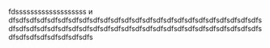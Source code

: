 fdsssssssssssssssssss
и
dfsdfsdfsdfsdfsdfsdfsdfsdfsdfsdfsdfsdfsdfsdfsdfsdfsdfsdfsdfsdfsdfsdfsdfsdfsdfsdfsdfsdfsdfsdfsdfsdfsdfsdfsdfsdfsdfsdfsdfsdfsdfsdfsdfsdfsdfsdfsdfsdfsdfsdfsdfsdfsdfsdfsdfs
